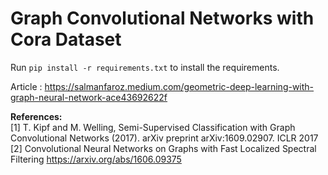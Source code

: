 # Graph Convolutional Networks with Cora Dataset

Run ```pip install -r requirements.txt``` to install the requirements. <br>

Article : https://salmanfaroz.medium.com/geometric-deep-learning-with-graph-neural-network-ace43692622f

<b>References:</b><br>
[1] T. Kipf and M. Welling, Semi-Supervised Classification with Graph Convolutional Networks (2017). arXiv preprint arXiv:1609.02907. ICLR 2017 <br>
[2] Convolutional Neural Networks on Graphs with Fast Localized Spectral Filtering https://arxiv.org/abs/1606.09375 <br>

